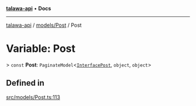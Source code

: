 [**talawa-api**](../../../README.md) • **Docs**

***

[talawa-api](../../../modules.md) / [models/Post](../README.md) / Post

# Variable: Post

\> `const` **Post**: `PaginateModel`\<[`InterfacePost`](../interfaces/InterfacePost.md), `object`, `object`\>

## Defined in

[src/models/Post.ts:113](https://github.com/PalisadoesFoundation/talawa-api/blob/c952c7a3bfd4b8b910fbae10313f5402ade5a9d4/src/models/Post.ts#L113)
